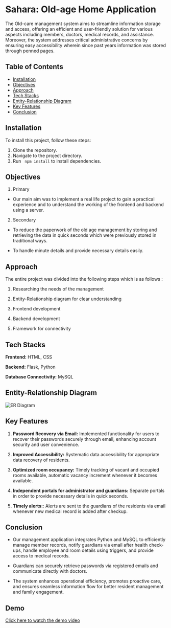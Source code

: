 
# Sahara: Old-age Home Application

The Old-care management system aims to streamline information storage and access, offering an efficient and user-friendly solution for various aspects including members, doctors, medical records, and assistance. Moreover, the system addresses critical administrative concerns by ensuring easy accessibility wherein since past years information was stored through penned pages.






## Table of Contents

- [Installation](#installation)
- [Objectives](#objectives)
- [Approach](#approach)
- [Tech Stacks](#tech-stacks)
- [Entity-Relationship Diagram](#entity-relationship-diagram)
- [Key Features](#key-features)
- [Conclusion](#conclusion)
## Installation

To install this project, follow these steps:

   1. Clone the repository.
   2. Navigate to the project directory.
   3. Run ``
          npm install``
       to install dependencies.

## Objectives

1. Primary

* Our main aim was to implement a real life project to gain a practical experience and to understand the working of the frontend and backend using a server.

2. Secondary

* To reduce the paperwork of the old age management by storing and retrieving the data in quick seconds which were previously stored in traditional ways.

* To handle minute details and provide necessary details easily.
## Approach

The entire project was divided into the following steps which is as follows :

1) Researching the needs of the management 

2) Entity-Relationship diagram for clear understanding

3) Frontend development 

4) Backend development 

5) Framework for connectivity
## Tech Stacks

**Frontend:** HTML, CSS

**Backend:** Flask, Python

**Database Connectivity:** MySQL
## Entity-Relationship Diagram

![ER Diagram](https://github.com/srushtikage/Sahara-Oldage-Home/assets/124689410/a01a515c-44b8-4e0b-b10b-d048b1171810)

## Key Features

1. **Password Recovery via Email:**
 Implemented functionality for users to recover their passwords securely through email, enhancing
 account security and user convenience.

2. **Improved Accessibility:**
 Systematic data accessibility for appropriate data recovery of residents.

3. **Optimized room occupancy:**
 Timely tracking of vacant and occupied rooms available, automatic vacancy increment whenever it becomes available. 
 
4. **Independent portals for administrator and guardians:**
Separate portals in order to provide necessary details in quick seconds.    

5. **Timely alerts:**: Alerts are sent to the guardians of the residents via email whenever new medical record is added after checkup.
## Conclusion

* Our management application integrates Python and MySQL to efficiently manage member records, notify guardians via email after health check-ups, handle employee and room details using triggers, and provide access to medical records.

* Guardians can securely retrieve passwords via registered emails and communicate directly with doctors. 
 
* The system enhances operational efficiency, promotes proactive care, and ensures seamless information flow for better resident management and family engagement.
## Demo

[Click here to watch the demo video](https://drive.google.com/file/d/1scUZkZfqeqZYpxaG44oIsunwCTxIEjB5/view?usp=sharing)

